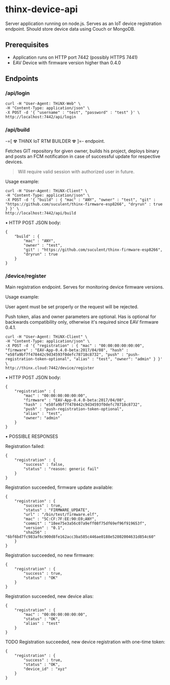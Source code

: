 # thinx-device-api

Server application running on node.js. Serves as an IoT device registration endpoint. Should store device data using Couch or MongoDB.

## Prerequisites

* Application runs on HTTP port 7442 (possibly HTTPS 7441)
* EAV Device with firmware version higher than 0.4.0

## Endpoints

### /api/login

```
curl -H "User-Agent: THiNX-Web" \
-H "Content-Type: application/json" \
-X POST -d '{ "username" : "test", "password" : "test" }' \
http://localhost:7442/api/login
```

### /api/build

-=[ ☢ THiNX IoT RTM BUILDER ☢ ]=- endpoint.

Fetches GIT repository for given owner, builds his project, deploys binary and posts an FCM notification in case of successful update for respective devices.

> Will require valid session with authorized user in future.

Usage example:

```
curl -H "User-Agent: THiNX-Client" \
-H "Content-Type: application/json" \
-X POST -d '{ "build" : { "mac" : "ANY", "owner" : "test", "git" : "https://github.com/suculent/thinx-firmware-esp8266", "dryrun" : true } }' \
http://localhost:7442/api/build
```

• HTTP POST JSON body:

    {
        "build" : {
            "mac" : "ANY",
            "owner" : "test",
            "git" : "https://github.com/suculent/thinx-firmware-esp8266",
            "dryrun" : true
        }
    }

### /device/register

Main registration endpoint. Serves for monitoring device firmware versions.

Usage example:

User agent must be set properly or the request will be rejected.

Push token, alias and owner parameters are optional. Has is optional for backwards compatibility only, otherwise it's required since EAV firmware 0.4.1.

    curl -H "User-Agent: THiNX-Client" \
    -H "Content-Type: application/json" \
    -X POST -d '{ "registration" : { "mac" : "00:00:00:00:00:00", "firmware" : "EAV-App-0.4.0-beta:2017/04/08", "hash" : "e58fa9bf7f478442c9d34593f0defc78718c8732", "push" : "push-registration-token-optional", "alias" : "test", "owner": "admin" } }' \
    http://thinx.cloud:7442/device/register

• HTTP POST JSON body:

    {
        "registration" : {
            "mac" : "00:00:00:00:00:00",
            "firmware" : "EAV-App-0.4.0-beta:2017/04/08",
            "hash" : "e58fa9bf7f478442c9d34593f0defc78718c8732",
            "push" : "push-registration-token-optional",
            "alias" : "test",
            "owner": "admin"
        }
    }

• POSSIBLE RESPONSES

Registration failed:

    {
        "registration" : {
            "success" : false,
            "status" : "reason: generic fail"
        }
    }
    
Registration succeeded, firmware update available:
    
    {
        "registration" : {
            "success" : true,
            "status" : "FIRMWARE_UPDATE",            
            "url" : "/bin/test/firmware.elf",
            "mac" : "5C:CF:7F:EE:90:E0;ANY",
            "commit" : "18ee75e3a56c07a9eff08f75df69ef96f919653f",
            "version" : "0.1",
            "sha256" : "6bf6bd7fc983af6c900d8fe162acc3ba585c446ae0188e52802004631d854c60"
        }
    }

    
Registration succeeded, no new firmware:
    
    {
        "registration" : {
            "success" : true,
            "status" : "OK"
        }
    }
    
Registration succeeded, new device alias:
    
    {
        "registration" : {
            "mac" : "00:00:00:00:00:00",
            "status" : "OK",
            "alias" : "test"
        }
    }
    
    
TODO Registration succeeded, new device registration with one-time token:
    
    {
        "registration" : {
            "success" : true,
            "status" : "OK",
            "device_id" : "xyz"
        }
    }

